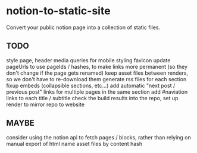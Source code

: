 # notion-to-static-site
Convert your public notion page into a collection of static files.

## TODO
style page, header
media queries for mobile styling
favicon
update pageUrls to use pageIds / hashes, to make links more permanent (so they don't change if the page gets renamed)
keep asset files between renders, so we don't have to re-download them
generate rss files for each section
fixup embeds (collapsible sections, etc...)
add automatic "next post / previous post" links for multiple pages in the same section
add #naviation links to each title / subtitle
check the build results into the repo, set up render to mirror repo to website

## MAYBE
consider using the notion api to fetch pages / blocks, rather than relying on manual export of html
name asset files by content hash
